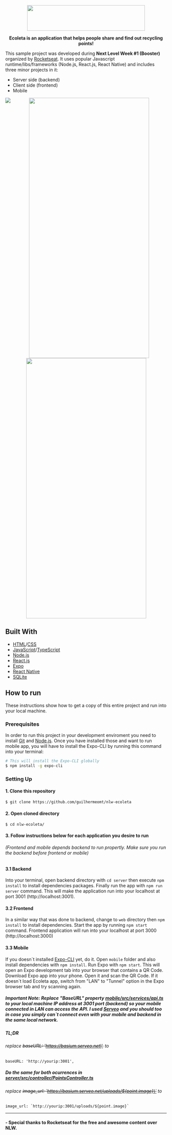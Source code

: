<p align="center">
  <img width="368" height="80" src="https://github.com/guilhermeomt/nlw-ecoleta/blob/master/uploads/Logo.png">
</p>
<p align="center"><strong>Ecoleta is an application that helps people share and find out recycling points!</strong></p>

This sample project was developed during <strong> Next Level Week #1 (Booster) </strong> organized by [Rocketseat](https://rocketseat.com.br/). It uses popular Javascript runtime/libs/frameworks (Node.js, React.js, React Native) and includes three minor projects in it:
- Server side (backend)
- Client side (frontend)
- Mobile

<img align="left" src="https://github.com/guilhermeomt/nlw-ecoleta/blob/master/uploads/demo.gif">
<p align="center">
  <img width="375" height="812"  src="https://github.com/guilhermeomt/nlw-ecoleta/blob/master/uploads/Home.png">
  <img width="375" height="812"  src="https://github.com/guilhermeomt/nlw-ecoleta/blob/master/uploads/Detalhes.png">
</p>

## Built With
                   
* [HTML](https://www.w3.org/html/)/[CSS](http://w3.org/Style/CSS/)
* [JavaScript](https://developer.mozilla.org/en-US/docs/Web/JavaScript)/[TypeScript](https://www.typescriptlang.org/)
* [Node.js](https://nodejs.org/en/)
* [React.js](https://en.reactjs.org/) 
* [Expo](https://expo.io/)
* [React Native](https://reactnative.dev/)
* [SQLite](https://www.sqlite.org/index.html)

## How to run

These instructions show how to get a copy of this entire project and run into your local machine.

### Prerequisites

In order to run this project in your development enviroment you need to install [Git](https://git-scm.com/) and [Node.js](https://nodejs.org/en/). Once you have installed those and want to run mobile app, you will have to install the Expo-CLI by running this command into your terminal:
```bash
# This will install the Expo-CLI globally
$ npm install -g expo-cli
```

### Setting Up

#### 1. Clone this repository
```bash
$ git clone https://github.com/guilhermeomt/nlw-ecoleta
```

#### 2. Open cloned directory
```
$ cd nlw-ecoleta/ 
```

#### 3. Follow instructions below for each application you desire to run
###### (Frontend and mobile depends backend to run propertly. Make sure you run the backend before frontend or mobile)

#### 3.1 Backend
Into your terminal, open backend directory with ``` cd server ``` then execute ``` npm install ``` to install dependencies packages. Finally run the app with ``` npm run server ``` command. This will make the application run into your localhost at port 3001 (http://localhost:3001).

#### 3.2 Frontend
 In a similar way that was done to backend,  change to ``` web ```  directory then ``` npm install ``` to install dependencies. Start the app by running ``` npm start ``` command. Frontend application will run into your localhost at port 3000 (http://localhost:3000) 
 
#### 3.3 Mobile
If you doesn\`t installed [Expo-CLI](#prerequisites) yet, do it. Open ``` mobile ``` folder and also install dependencies with ``` npm install ```. Run Expo with ``` npm start ```. This will open an Expo development tab into your browser that contains a QR Code. Download Expo app into your phone. Open it and scan the QR Code. If it doesn\`t load Ecoleta app, switch from "LAN" to "Tunnel" option in the Expo browser tab and try scanning again.

##### Important Note: Replace "BaseURL" property [mobile/src/services/api.ts](https://github.com/guilhermeomt/nlw-ecoleta/blob/master/mobile/src/services/api.ts) to your local machine IP address at 3001 port (backend) so your mobile connected in LAN can access the API. I used [Serveo](http://serveo.net/) and you should too in case you simply can\`t connect even with your mobile and backend in the same local network.
##### TL;DR
###### replace ~~baseURL: \'https://basium.serveo.net\',~~ to
```
baseURL: 'http://yourip:3001',
```
##### Do the same for both ocurrences in [server/src/controller/PointsController.ts](https://github.com/guilhermeomt/nlw-ecoleta/blob/master/server/src/controller/PointsController.ts)
###### replace ~~image_url: \`https://basium.serveo.net/uploads/${point.image}\`~~ to
```
image_url: `http://yourip:3001/uploads/${point.image}`
```
<hr></hr>

#### - Special thanks to Rocketseat for the free and awesome content over NLW.

